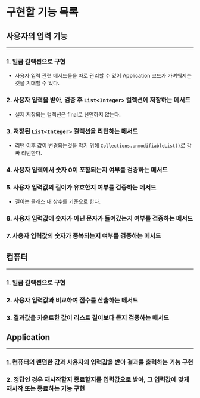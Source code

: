 # 구현할 기능 목록

## 사용자의 입력 기능

---

### 1. 일급 컬렉션으로 구현
* 사용자 입력 관련 메서드들을 따로 관리할 수 있어 Application 코드가 가벼워지는 것을 기대할 수 있다.

### 2. 사용자 입력을 받아, 검증 후 `List<Integer>` 컬렉션에 저장하는 메서드
* 실제 저장되는 컬렉션은 final로 선언하지 않는다. 


### 3. 저장된 `List<Integer>` 컬렉션을 리턴하는 메서드
* 리턴 이후 값이 변경되는것을 막기 위해 `Collections.unmodifiableList()`로 감싸 리턴한다.

### 4. 사용자 입력에서 숫자 0이 포함되는지 여부를 검증하는 메서드

### 5. 사용자 입력값의 길이가 유효한지 여부를 검증하는 메서드
* 길이는 클래스 내 상수를 기준으로 한다. 

### 6. 사용자 입력값에 숫자가 아닌 문자가 들어갔는지 여부를 검증하는 메서드

### 7. 사용자 입력값의 숫자가 중복되는지 여부를 검증하는 메서드


## 컴퓨터

---

### 1. 일급 컬렉션으로 구현

### 2. 사용자 입력값과 비교하여 점수를 산출하는 메서드

### 3. 결과값을 카운트한 값이 리스트 길이보다 큰지 검증하는 메서드


## Application

---

### 1. 컴퓨터의 랜덤한 값과 사용자의 입력값을 받아 결과를 출력하는 기능 구현

### 2. 정답인 경우 재시작할지 종료할지를 입력값으로 받아, 그 입력값에 맞게 재시작 또는 종료하는 기능 구현

